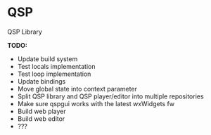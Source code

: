 QSP
===

QSP Library

**TODO:**
* Update build system
* Test locals implementation
* Test loop implementation
* Update bindings
* Move global state into context parameter
* Split QSP library and QSP player/editor into multiple repositories
* Make sure qspgui works with the latest wxWidgets fw
* Build web player
* Build web editor
* ???
